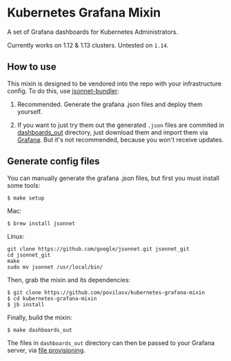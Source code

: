 # Kubernetes Grafana Mixin

A set of Grafana dashboards for Kubernetes Administrators.

Currently works on 1.12 & 1.13 clusters. Untested on `1.14`.

## How to use

This mixin is designed to be vendored into the repo with your infrastructure config.
To do this, use [jsonnet-bundler](https://github.com/jsonnet-bundler/jsonnet-bundler):

1) Recommended. Generate the grafana .json files and deploy them yourself.

2) If you want to just try them out the generated `.json` files are commited in [dashboards_out](https://github.com/povilasv/kubernetes-grafana-mixin/tree/master/dashboards_out) directory, just download them and import them via [Grafana](https://grafana.com/docs/reference/export_import/#importing-a-dashboard). But it's not recommended, because you won't receive updates.

## Generate config files

You can manually generate the grafana .json files, but first you must install some tools:

```
$ make setup
```

Mac: 
```
$ brew install jsonnet
```

Linux:
```
git clone https://github.com/google/jsonnet.git jsonnet_git
cd jsonnet_git
make
sudo mv jsonnet /usr/local/bin/
```

Then, grab the mixin and its dependencies:

```
$ git clone https://github.com/povilasv/kubernetes-grafana-mixin
$ cd kubernetes-grafana-mixin
$ jb install
```

Finally, build the mixin:

```
$ make dashboards_out
```

The files in `dashboards_out` directory can then be passed to your Grafana server, via [file provisioning](https://grafana.com/docs/administration/provisioning/#dashboards).
